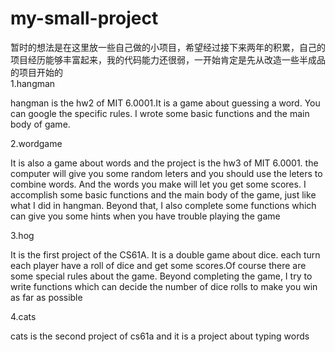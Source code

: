 # my-small-project
暂时的想法是在这里放一些自己做的小项目，希望经过接下来两年的积累，自己的项目经历能够丰富起来，我的代码能力还很弱，一开始肯定是先从改造一些半成品的项目开始的  
1.hangman  

  hangman is the hw2 of MIT 6.0001.It is a game about guessing a word. You can google the specific rules. I wrote some basic functions and the main body of game.  
  
2.wordgame  

  It is also a game about words and the project is the hw3 of MIT 6.0001. the computer will give you some random leters and you should use the leters to combine words. And the words you make will let you get some scores. I accomplish some basic functions and the main body of the game, just like what I did in hangman. Beyond that, I also complete some functions which can give you some hints when you have trouble playing the game  
  
3.hog  

  It is the first project of the CS61A. It is a double game about dice. each turn each player have a roll of dice and get some scores.Of course there are some special rules about the game. Beyond completing the game, I try to write functions which can decide the number of dice rolls to make you win as far as possible  
  
4.cats  

cats is the second project of cs61a and it is a project about typing words

